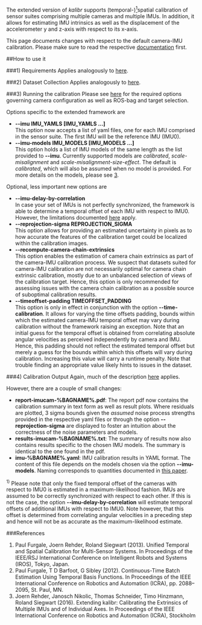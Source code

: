 The extended version of _kalibr_ supports (temporal-)[<sup>1</sup>](#temporal)spatial calibration of sensor suites comprising multiple cameras and multiple IMUs. In addition, it allows for estimating IMU intrinsics as well as the displacement of the accelerometer y and z-axis with respect to its x-axis.

This page documents changes with respect to the default camera-IMU calibration. Please make sure to read the respective [documentation](Camera-IMU-calibration) first.

##How to use it

###1) Requirements
Applies analogously to [here](Camera-IMU-calibration#1-requirements).

###2) Dataset Collection
Applies analogously to [here](Camera-IMU-calibration#2-collect-images).

###3) Running the calibration
Please see [here](Camera-IMU-calibration#3-running-the-calibration) for the required options governing camera configuration as well as ROS-bag and target selection.

Options specific to the extended framework are
* **--imu IMU_YAMLS [IMU_YAMLS ...]**<br>
 This option now accepts a list of yaml files, one for each IMU comprised in the sensor suite. The first IMU will be the reference IMU (IMU0).
* **--imu-models IMU_MODELS [IMU_MODELS ...]**<br>
This option holds a list of IMU models of the same length as the list provided to **--imu**. Currently supported models are *calibrated*, *scale-misalignment* and *scale-misalignment-size-effect*. The default is *calibrated*, which will also be assumed when no model is provided. For more details on the models, please see [3](#joern1). 

Optional, less important new options are
* **--imu-delay-by-correlation**<br>
In case your set of IMUs is not perfectly synchronized, the framework is able to determine a temporal offset of each IMU with respect to IMU0. However, the limitations documented [here](#temporal) apply.
* **--reprojection-sigma REPROJECTION_SIGMA**<br>
This option allows for providing an estimated uncertainty in pixels as to how accurate the features of the calibration target could be localized within the calibration images.
* **--recompute-camera-chain-extrinsics**<br>
This option enables the estimation of camera chain extrinsics as part of the camera-IMU calibration process. We suspect that datasets suited for camera-IMU calibration are not necessarily optimal for camera chain extrinsic calibration, mostly due to an unbalanced selection of views of the calibration target. Hence, this option is only recommended for assessing issues with the camera chain calibration as a possible source of suboptimal calibration results.
* **--timeoffset-padding TIMEOFFSET_PADDING**<br>
This option is only in effect in conjunction with the option **--time-calibration**. It allows for varying the time offsets padding, bounds within which the estimated camera-IMU temporal offset may vary during calibration without the framework raising an exception. Note that an initial guess for the temporal offset is obtained from correlating absolute angular velocities as perceived independently by camera and IMU. Hence, this padding should not reflect the estimated temporal offset but merely a guess for the bounds within which this offsets will vary during calibration. Increasing this value will carry a runtime penalty. Note that trouble finding an appropriate value likely hints to issues in the dataset.

###4) Calibration Output
Again, much of the description [here](Camera-IMU-calibration#4-the-output) applies.

However, there are a couple of small changes:
* **report-imucam-%BAGNAME%.pdf**: The report pdf now contains the calibration summary in text form as well as result plots. Where residuals are plotted, 3 sigma bounds given the *assumed* noise process strengths provided in the respective yaml files or through the option **--reprojection-sigma** are displayed to foster an intuition about the correctness of the noise parameters and models.
* **results-imucam-%BAGNAME%.txt**: The summary of results now also contains results specific to the chosen IMU models. The summary is identical to the one found in the pdf.
* **imu-%BAGNAME%.yaml**: IMU calibration results in YAML format. The content of this file depends on the models chosen via the option **--imu-models**. Naming corresponds to quantities documented in [this paper](#joern1).  

<a name="temporal"></a><sup>1)</sup> Please note that only the fixed temporal offset of the cameras with respect to IMU0 is estimated in a maximum-likelihood fashion. IMUs are assumed to be correctly synchronized with respect to each other. If this is not the case, the option **--imu-delay-by-correlation** will estimate temporal offsets of additional IMUs with respect to IMU0. Note however, that this offset is determined from correlating angular velocities in a preceding step and hence will not be as accurate as the maximum-likelihood estimate.

###References
1. <a name="paul1"></a>Paul Furgale, Joern Rehder, Roland Siegwart (2013). Unified Temporal and Spatial Calibration for Multi-Sensor Systems. In Proceedings of the IEEE/RSJ International Conference on Intelligent Robots and Systems (IROS), Tokyo, Japan.
2. <a name="paul2"></a>Paul Furgale, T D Barfoot, G Sibley (2012). Continuous-Time Batch Estimation Using Temporal Basis Functions. In Proceedings of the IEEE International Conference on Robotics and Automation (ICRA), pp. 2088–2095, St. Paul, MN.
3. <a name="joern1"></a>Joern Rehder, Janosch Nikolic, Thomas Schneider, Timo Hinzmann, Roland Siegwart (2016). Extending kalibr: Calibrating the Extrinsics of Multiple IMUs and of Individual Axes. In Proceedings of the IEEE International Conference on Robotics and Automation (ICRA), Stockholm